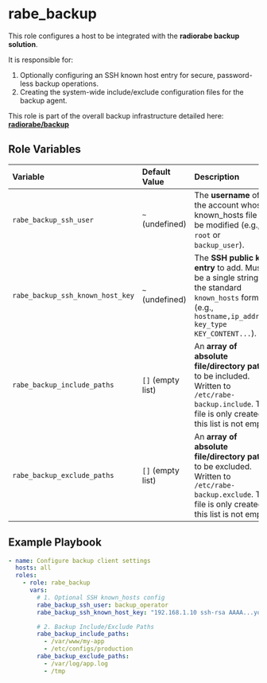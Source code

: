 # rabe_backup

This role configures a host to be integrated with the **radiorabe backup solution**.

It is responsible for:

1. Optionally configuring an SSH known host entry for secure, password-less backup operations.
2. Creating the system-wide include/exclude configuration files for the backup agent.

This role is part of the overall backup infrastructure detailed here:
**[radiorabe/backup](https://github.com/radiorabe/backup)**

## Role Variables

| Variable | Default Value | Description |
| :--- | :--- | :--- |
| `rabe_backup_ssh_user` | `~` (undefined) | The **username** of the account whose known_hosts file will be modified (e.g., `root` or `backup_user`). |
| `rabe_backup_ssh_known_host_key` | `~` (undefined) | The **SSH public key entry** to add. Must be a single string in the standard `known_hosts` format (e.g., `hostname,ip_address key_type KEY_CONTENT...`). |
| `rabe_backup_include_paths` | `[]` (empty list) | An **array of absolute file/directory paths** to be included. Written to `/etc/rabe-backup.include`. The file is only created if this list is not empty. |
| `rabe_backup_exclude_paths` | `[]` (empty list) | An **array of absolute file/directory paths** to be excluded. Written to `/etc/rabe-backup.exclude`. The file is only created if this list is not empty. |

## Example Playbook

```yaml
- name: Configure backup client settings
  hosts: all
  roles:
    - role: rabe_backup
      vars:
        # 1. Optional SSH known_hosts config
        rabe_backup_ssh_user: backup_operator
        rabe_backup_ssh_known_host_key: "192.168.1.10 ssh-rsa AAAA...your.backup.server.key.here...FQ=="

        # 2. Backup Include/Exclude Paths
        rabe_backup_include_paths:
          - /var/www/my-app
          - /etc/configs/production
        rabe_backup_exclude_paths:
          - /var/log/app.log
          - /tmp